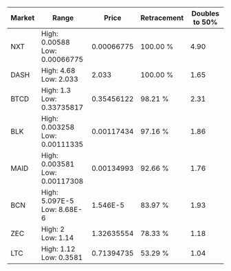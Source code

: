 | Market | Range | Price| Retracement | Doubles to 50% |
| --- | --- | --- | --- | --- |
| NXT | High: 0.00588<br />Low: 0.00066775 | 0.00066775 | 100.00 % | 4.90 |
| DASH | High: 4.68<br />Low: 2.033 | 2.033 | 100.00 % | 1.65 |
| BTCD | High: 1.3<br />Low: 0.33735817 | 0.35456122 | 98.21 % | 2.31 |
| BLK | High: 0.003258<br />Low: 0.00111335 | 0.00117434 | 97.16 % | 1.86 |
| MAID | High: 0.003581<br />Low: 0.00117308 | 0.00134993 | 92.66 % | 1.76 |
| BCN | High: 5.097E-5<br />Low: 8.68E-6 | 1.546E-5 | 83.97 % | 1.93 |
| ZEC | High: 2<br />Low: 1.14 | 1.32635554 | 78.33 % | 1.18 |
| LTC | High: 1.12<br />Low: 0.3581 | 0.71394735 | 53.29 % | 1.04 |
